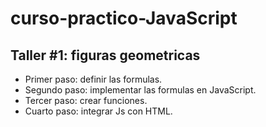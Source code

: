 # curso-practico-JavaScript

## Taller #1: figuras geometricas

- Primer paso: definir las formulas.
- Segundo paso: implementar las formulas en JavaScript.
- Tercer paso: crear funciones.
- Cuarto paso: integrar Js con HTML.
